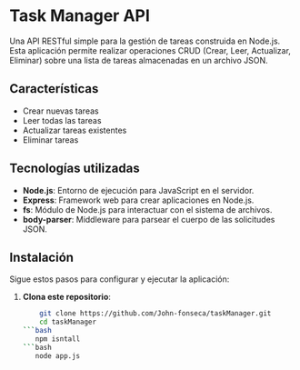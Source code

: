 # Task Manager API

Una API RESTful simple para la gestión de tareas construida en Node.js. Esta aplicación permite realizar operaciones CRUD (Crear, Leer, Actualizar, Eliminar) sobre una lista de tareas almacenadas en un archivo JSON.

## Características

- Crear nuevas tareas
- Leer todas las tareas
- Actualizar tareas existentes
- Eliminar tareas

## Tecnologías utilizadas

- **Node.js**: Entorno de ejecución para JavaScript en el servidor.
- **Express**: Framework web para crear aplicaciones en Node.js.
- **fs**: Módulo de Node.js para interactuar con el sistema de archivos.
- **body-parser**: Middleware para parsear el cuerpo de las solicitudes JSON.

## Instalación

Sigue estos pasos para configurar y ejecutar la aplicación:

1. **Clona este repositorio**:
   ```bash
       git clone https://github.com/John-fonseca/taskManager.git
       cd taskManager
   ```bash
      npm isntall
   ```bash
      node app.js
